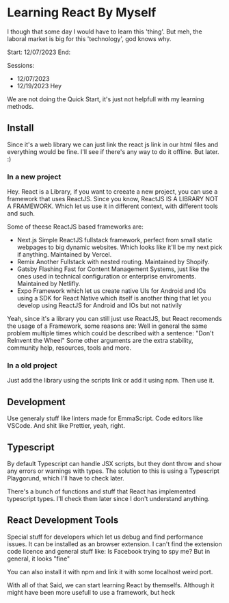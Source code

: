 # Learning React By Myself

I though that some day I would have to learn this 'thing'. 
But meh, the laboral market is big for this 'technology', god knows why.

Start: 12/07/2023
End:

Sessions:
- 12/07/2023
- 12/19/2023 Hey

We are not doing the Quick Start, it's just not helpfull with my learning methods.

## Install

Since it's a web library we can just link the react js link in our html files and everything would be fine.
I'll see if there's any way to do it offline. But later. :)

### In a new project

Hey. React is a Library, if you want to creeate a new project, you can use a framework that uses ReactJS. 
Since you know, ReactJS IS A LIBRARY NOT A FRAMEWORK. Which let us use it in different context, with 
different tools and such.

Some of theese ReactJS based frameworks are:
- Next.js
    Simple ReactJS fullstack framework, perfect from small static webpages to big dynamic websites. 
    Which looks like it'll be my next pick if anything. Maintained by Vercel.
- Remix
    Another Fullstack with nested routing. Maintained by Shopify.
- Gatsby
    Flashing Fast for Content Management Systems, just like the ones used in technical configuration or
    enterprise enviroments. Maintained by Netlifly.
- Expo
    Framework which let us create native UIs for Android and IOs using a SDK for React Native which itself is 
    another thing that let you develop using ReactJS for Android and IOs but not nativily

Yeah, since it's a library you can still just use ReactJS, but React recomends the usage of a Framework, some reasons are:
Well in general the same problem multiple times which could be described with a sentence:
"Don't ReInvent the Wheel"
Some other arguments are the extra stability, community help, resources, tools and more.

### In a old project

Just add the library using the scripts link or add it using npm. Then use it.

## Development

Use generaly stuff like linters made for EmmaScript. Code editors like VSCode.
And shit like Prettier, yeah, right.

## Typescript 

By default Typescript can handle JSX scripts, but they dont throw and show any errors or warnings with types.
The solution to this is using a Typescript Playgorund, which I'll have to check later.

There's a bunch of functions and stuff that React has implemented typescript types. I'll check them later since I don't 
understand anything.

## React Development Tools

Special stuff for developers which let us debug and find performance issues. 
It can be installed as an browser extension. I can't find the extension code licence and 
general stuff like: Is Facebook trying to spy me? But in general, it looks "fine"

You can also install it with npm and link it with some localhost weird port.


With all of that Said, we can start learning React by themselfs. Although it might have been more usefull to use a framework, but heck
